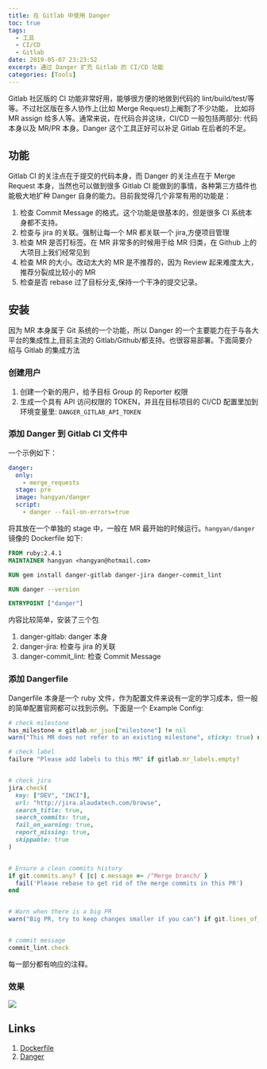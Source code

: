 ```yaml
---
title: 在 Gitlab 中使用 Danger
toc: true
tags:
  - 工具
  - CI/CD
  - Gitlab
date: 2019-05-07 23:23:52
excerpt: 通过 Danger 扩充 Gitlab 的 CI/CD 功能
categories: [Tools]
---
```


Gitlab 社区版的 CI 功能非常好用，能够很方便的地做到代码的 lint/build/test/等等。不过社区版在多人协作上(比如 Merge Request)上阉割了不少功能，
比如将 MR assign 给多人等。通常来说，在代码合并这块，CI/CD 一般包括两部分: 代码本身以及 MR/PR 本身。Danger 这个工具正好可以补足 Gitlab 在后者的不足。

## 功能

Gitlab CI 的关注点在于提交的代码本身，而 Danger 的关注点在于 Merge Request 本身，当然也可以做到很多 Gitlab CI 能做到的事情，各种第三方插件也能极大地扩种 Danger 自身的能力。目前我觉得几个非常有用的功能是：

1. 检查 Commit Message 的格式。这个功能是很基本的，但是很多 CI 系统本身都不支持。
2. 检查与 jira 的关联。强制让每一个 MR 都关联一个 jira,方便项目管理
3. 检查 MR 是否打标签。在 MR 非常多的时候用于给 MR 归类，在 Github 上的大项目上我们经常见到
4. 检查 MR 的大小。改动太大的 MR 是不推荐的，因为 Review 起来难度太大，推荐分裂成比较小的 MR
5. 检查是否 rebase 过了目标分支,保持一个干净的提交记录。


## 安装

因为 MR 本身属于 Git 系统的一个功能，所以 Danger 的一个主要能力在于与各大平台的集成性上,目前主流的 Gitlab/Github/都支持。也很容易部署。下面简要介绍与 Gitlab 的集成方法

### 创建用户

1. 创建一个新的用户，给予目标 Group 的 Reporter 权限
2. 生成一个具有 API 访问权限的 TOKEN，并且在目标项目的 CI/CD 配置里加到环境变量里: `DANGER_GITLAB_API_TOKEN`


### 添加 Danger 到 Gitlab CI 文件中

一个示例如下：

```yaml
danger:
  only:
    - merge_requests
  stage: pre
  image: hangyan/danger
  script:
    - danger --fail-on-errors=true
```

将其放在一个单独的 stage 中，一般在 MR 最开始的时候运行。`hangyan/danger`镜像的 Dockerfile 如下:

```Dockerfile
FROM ruby:2.4.1
MAINTAINER hangyan <hangyan@hotmail.com>

RUN gem install danger-gitlab danger-jira danger-commit_lint

RUN danger --version

ENTRYPOINT ["danger"]
```

内容比较简单，安装了三个包

1. danger-gitlab: danger 本身
2. danger-jira: 检查与 jira 的关联
3. danger-commit_lint: 检查 Commit Message

### 添加 Dangerfile

Dangerfile 本身是一个 ruby 文件，作为配置文件来说有一定的学习成本，但一般的简单配置官网都可以找到示例。下面是一个 Example Config:


```ruby
# check milestone
has_milestone = gitlab.mr_json["milestone"] != nil
warn("This MR does not refer to an existing milestone", sticky: true) unless has_milestone

# check label
failure "Please add labels to this MR" if gitlab.mr_labels.empty?


# check jira
jira.check(
  key: ["DEV", "INCI"],
  url: "http://jira.alaudatech.com/browse",
  search_title: true,
  search_commits: true,
  fail_on_warning: true,
  report_missing: true,
  skippable: true
)


# Ensure a clean commits history
if git.commits.any? { |c| c.message =~ /^Merge branch/ }
  fail('Please rebase to get rid of the merge commits in this PR')
end


# Warn when there is a big PR
warn("Big PR, try to keep changes smaller if you can") if git.lines_of_code > 500


# commit message
commit_lint.check

```


每一部分都有响应的注释。


### 效果

![](/images/gitlab/danger.png)



## Links
1. [Dockerfile](https://github.com/hangyan/Danger)
2. [Danger](https://danger.systems/guides/getting_started.html)

